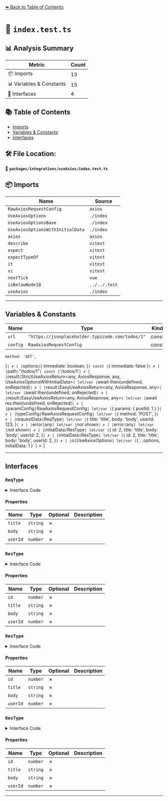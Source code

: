 [⬅️ Back to Table of Contents](../../../index.md)

# 📄 `index.test.ts`

## 📊 Analysis Summary

| Metric | Count |
|--------|-------|
| 📦 Imports | 13 |
| 📊 Variables & Constants | 15 |
| 📐 Interfaces | 4 |

## 📚 Table of Contents

- [Imports](#imports)
- [Variables & Constants](#variables-constants)
- [Interfaces](#interfaces)

## 🛠️ File Location:
📂 **`packages/integrations/useAxios/index.test.ts`**

## 📦 Imports

| Name | Source |
|------|--------|
| `RawAxiosRequestConfig` | `axios` |
| `UseAxiosOptions` | `./index` |
| `UseAxiosOptionsBase` | `./index` |
| `UseAxiosOptionsWithInitialData` | `./index` |
| `axios` | `axios` |
| `describe` | `vitest` |
| `expect` | `vitest` |
| `expectTypeOf` | `vitest` |
| `it` | `vitest` |
| `vi` | `vitest` |
| `nextTick` | `vue` |
| `isBelowNode18` | `../../.test` |
| `useAxios` | `./index` |


---

## Variables & Constants

| Name | Type | Kind | Value | Exported |
|------|------|------|-------|----------|
| `url` | `"https://jsonplaceholder.typicode.com/todos/1"` | const | `'https://jsonplaceholder.typicode.com/todos/1'` | ✗ |
| `config` | `RawAxiosRequestConfig` | const | `{
    method: 'GET',
  }` | ✗ |
| `options` | `{ immediate: boolean; }` | const | `{ immediate: false }` | ✗ |
| `path` | `"/todos/1"` | const | `'/todos/1'` | ✗ |
| `result` | `StrictUseAxiosReturn<any, AxiosResponse<T>, any, UseAxiosOptionsWithInitialData<any>>` | let/var | `await then(undefined, onRejected)` | ✗ |
| `result` | `EasyUseAxiosReturn<any, AxiosResponse<T>, any>` | let/var | `await then(undefined, onRejected)` | ✗ |
| `result` | `EasyUseAxiosReturn<any, AxiosResponse<T>, any>` | let/var | `await res.then(undefined, onRejected)` | ✗ |
| `paramConfig` | `RawAxiosRequestConfig` | let/var | `{ params: { postId: 1 } }` | ✗ |
| `typeConfig` | `RawAxiosRequestConfig<ReqType>` | let/var | `{
      method: 'POST',
    }` | ✗ |
| `requestData` | `ReqType` | let/var | `{
      title: 'title',
      body: 'body',
      userId: 123,
    }` | ✗ |
| `error` | `any` | let/var | `*not shown*` | ✗ |
| `error` | `any` | let/var | `*not shown*` | ✗ |
| `initialData` | `ResType` | let/var | `{
      id: 2,
      title: 'title',
      body: 'body',
      userId: 2,
    }` | ✗ |
| `initialData` | `ResType` | let/var | `{
      id: 2,
      title: 'title',
      body: 'body',
      userId: 2,
    }` | ✗ |
| `o` | `UseAxiosOptions<number>` | let/var | `{ ...options, initialData: 1 }` | ✗ |


---

## Interfaces

### `ReqType`

<details><summary>Interface Code</summary>

```ts
interface ReqType {
      title: string
      body: string
      userId: number
    }
```
</details>

#### Properties

| Name | Type | Optional | Description |
|------|------|----------|-------------|
| `title` | `string` | ✗ |  |
| `body` | `string` | ✗ |  |
| `userId` | `number` | ✗ |  |

### `ResType`

<details><summary>Interface Code</summary>

```ts
interface ResType {
      id: number
      title: string
      body: string
      userId: number
    }
```
</details>

#### Properties

| Name | Type | Optional | Description |
|------|------|----------|-------------|
| `id` | `number` | ✗ |  |
| `title` | `string` | ✗ |  |
| `body` | `string` | ✗ |  |
| `userId` | `number` | ✗ |  |

### `ResType`

<details><summary>Interface Code</summary>

```ts
interface ResType {
      id: number
      title: string
      body: string
      userId: number
    }
```
</details>

#### Properties

| Name | Type | Optional | Description |
|------|------|----------|-------------|
| `id` | `number` | ✗ |  |
| `title` | `string` | ✗ |  |
| `body` | `string` | ✗ |  |
| `userId` | `number` | ✗ |  |

### `ResType`

<details><summary>Interface Code</summary>

```ts
interface ResType {
      id: number
      title: string
      body: string
      userId: number
    }
```
</details>

#### Properties

| Name | Type | Optional | Description |
|------|------|----------|-------------|
| `id` | `number` | ✗ |  |
| `title` | `string` | ✗ |  |
| `body` | `string` | ✗ |  |
| `userId` | `number` | ✗ |  |


---